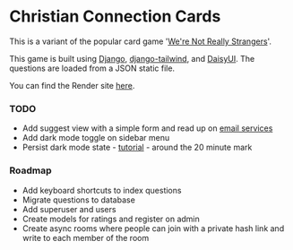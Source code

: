 # Christian Connection Cards
This is a variant of the popular card game '[We're Not Really Strangers](https://www.werenotreallystrangers.com/)'.

This game is built using [Django](https://www.djangoproject.com/), [django-tailwind](https://django-tailwind.readthedocs.io/en/latest/installation.html), and [DaisyUI](https://daisyui.com/). The questions are loaded from a JSON static file.

You can find the Render site [here](https://christian-connection-cards.onrender.com/).

### TODO
- Add suggest view with a simple form and read up on [email services](https://docs.djangoproject.com/en/4.2/topics/email/)
- Add dark mode toggle on sidebar menu
- Persist dark mode state - [tutorial](https://www.youtube.com/watch?v=K1e8kpoag0E) - around the 20 minute mark

### Roadmap
- Add keyboard shortcuts to index questions
- Migrate questions to database
- Add superuser and users
- Create models for ratings and register on admin
- Create async rooms where people can join with a private hash link and write to each member of the room